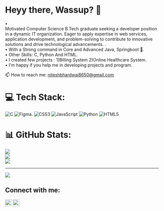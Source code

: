 # Heyy there, Wassup? 👋

•  
Motivated Computer Science B.Tech graduate seeking a developer position in a dynamic IT organization. Eager to apply expertise in web services, application development, and problem-solving to contribute to innovative solutions and drive technological advancements.
.<br>• With a Strong command in Core and Advanced Java, Springboot 🌱.<br>• Other Skills: C, Python And HTML.<br>• I created few  projects : 1)Billing System  2)Online Healthcare System.<br>• I'm happy if you help me in developing projects and program.

📫 How to reach me: niteshbhardwaj8650@gmail.com

# 💻 Tech Stack:
![C](https://img.shields.io/badge/c-%2300599C.svg?style=for-the-badge&logo=c&logoColor=white) ![Figma](https://cdn.dribbble.com/users/6788898/screenshots/15692856/media/02f05dcb4499c5647b23b3ef3be766d4). ![CSS3](https://img.shields.io/badge/css3-%231572B6.svg?style=for-the-badge&logo=css3&logoColor=white) ![JavaScript](https://img.shields.io/badge/javascript-%23323330.svg?style=for-the-badge&logo=javascript&logoColor=%23F7DF1E) ![Python](https://img.shields.io/badge/python-3670A0?style=for-the-badge&logo=python&logoColor=ffdd54) ![HTML5](https://img.shields.io/badge/html5-%23E34F26.svg?style=for-the-badge&logo=html5&logoColor=white)
# 📊 GitHub Stats:
![](https://github-readme-stats.vercel.app/api?username=niteshbhardwaj171&theme=monokai&hide_border=true&include_all_commits=false&count_private=false)<br/>
![](https://github-readme-streak-stats.herokuapp.com/?user=niteshbhardwaj171&theme=monokai&hide_border=true)<br/>
![](https://github-readme-stats.vercel.app/api/top-langs/?username=niteshbhardwaj171&theme=monokai&hide_border=true&include_all_commits=false&count_private=false&layout=compact)

---
[![](https://visitcount.itsvg.in/api?id=niteshbhardwaj171&icon=0&color=0)](https://visitcount.itsvg.in)

<!-- Proudly created with GPRM ( https://gprm.itsvg.in ) -->



## Connect with me:

[<img align="left" alt="Nitesh | LinkedIn" width="22px" src="https://cdn.jsdelivr.net/npm/simple-icons@v3/icons/linkedin.svg" />](https://www.linkedin.com/in/nitesh-bhardwaj-127ab926a/)
[<img align="left" alt="Nitesh | Instagram" width="22px" src="https://cdn.jsdelivr.net/npm/simple-icons@3.4.0/icons/instagram.svg" />](https://instagram.com/nitesh.bhardwaj_17?igshid=ZDdkNTZiNTM=)

<br />
<br />


<!--
**NiteshBhardwaj171/NITESHBHARDWAJ171** is a ✨ _special_ ✨ repository because its `README.md` (this file) appears on your GitHub profile.

